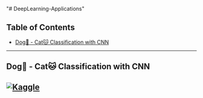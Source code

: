 "# DeepLearning-Applications" 
## Table of Contents
- [Dog🐶 - Cat🐱 Classification with CNN](#dog---cat-classification-with-cnn)

---
## Dog🐶 - Cat🐱 Classification with CNN
[![Kaggle](https://img.shields.io/badge/Kaggle-Dataset-blue?logo=kaggle)](https://www.kaggle.com/datasets/tongpython/cat-and-dog/data)
---
